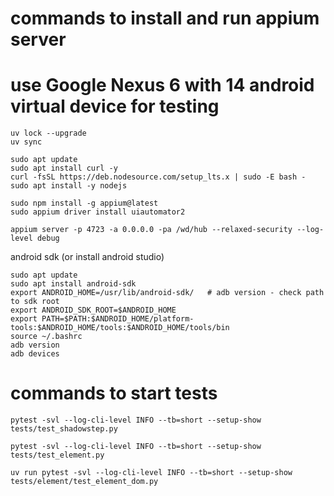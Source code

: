 
# commands to install and run appium server
# use Google Nexus 6 with 14 android virtual device for testing

```commandline
uv lock --upgrade
uv sync
```

```commandline
sudo apt update
sudo apt install curl -y
curl -fsSL https://deb.nodesource.com/setup_lts.x | sudo -E bash -
sudo apt install -y nodejs

sudo npm install -g appium@latest
sudo appium driver install uiautomator2

appium server -p 4723 -a 0.0.0.0 -pa /wd/hub --relaxed-security --log-level debug
```

android sdk (or install android studio)
```commandline
sudo apt update
sudo apt install android-sdk
export ANDROID_HOME=/usr/lib/android-sdk/   # adb version - check path to sdk root
export ANDROID_SDK_ROOT=$ANDROID_HOME
export PATH=$PATH:$ANDROID_HOME/platform-tools:$ANDROID_HOME/tools:$ANDROID_HOME/tools/bin
source ~/.bashrc
adb version
adb devices
```

# commands to start tests
```commandline
pytest -svl --log-cli-level INFO --tb=short --setup-show tests/test_shadowstep.py

pytest -svl --log-cli-level INFO --tb=short --setup-show tests/test_element.py

uv run pytest -svl --log-cli-level INFO --tb=short --setup-show  tests/element/test_element_dom.py
```
